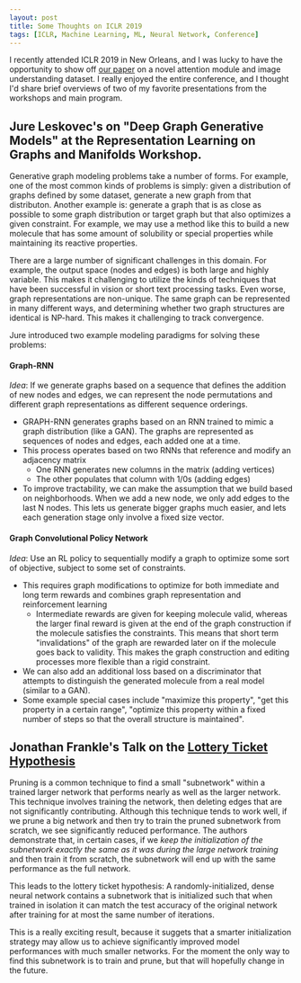 ```yaml
---
layout: post
title: Some Thoughts on ICLR 2019
tags: [ICLR, Machine Learning, ML, Neural Network, Conference]
---
```

<script> 
  (function(i,s,o,g,r,a,m){i['GoogleAnalyticsObject']=r;i[r]=i[r]||function(){
  (i[r].q=i[r].q||[]).push(arguments)},i[r].l=1*new Date();a=s.createElement(o),
  m=s.getElementsByTagName(o)[0];a.async=1;a.src=g;m.parentNode.insertBefore(a,m)
  })(window,document,'script','https://www.google-analytics.com/analytics.js','ga');

  ga('create', 'UA-82391879-1', 'auto');
  ga('send', 'pageview');

</script>

I recently attended ICLR 2019 in New Orleans, and I was lucky to have the opportunity to show off [our paper](https://openreview.net/forum?id=BJgLg3R9KQ) on a novel attention module and image understanding dataset. I really enjoyed the entire conference, and I thought I'd share brief overviews of two of my favorite presentations from the workshops and main program.


## Jure Leskovec's on "Deep Graph Generative Models" at the Representation Learning on Graphs and Manifolds Workshop.

Generative graph modeling problems take a number of forms. For example, one of the most common kinds of problems is simply: given a distribution of graphs defined by some dataset, generate a new graph from that distributon. Another example is: generate a graph that is as close as possible to some graph distribution or target graph but that also optimizes a given constraint. For example, we may use a method like this to build a new molecule that has some amount of solubility or special properties while maintaining its reactive properties.

There are a large number of significant challenges in this domain. For example, the output space (nodes and edges) is both large and highly variable. This makes it challenging to utilize the kinds of techniques that have been successful in vision or short text processing tasks. Even worse, graph representations are non-unique. The same graph can be represented in many different ways, and determining whether two graph structures are identical is NP-hard. This makes it challenging to track convergence.


Jure introduced two example modeling paradigms for solving these problems:

#### Graph-RNN
*Idea*: If we generate graphs based on a sequence that defines the addition of new nodes and edges, we can represent the node permutations and different graph representations as different sequence orderings. 
* GRAPH-RNN generates graphs based on an RNN trained to mimic a graph distribution (like a GAN). The graphs are represented as sequences of nodes and edges, each added one at a time.
* This process operates based on two RNNs that reference and modify an adjacency matrix
  - One RNN generates new columns in the matrix (adding vertices)
  - The other populates that column with 1/0s (adding edges)
* To improve tractability, we can make the assumption that we build based on neighborhoods. When we add a new node, we only add edges to the last N nodes. This lets us generate bigger graphs much easier, and lets each generation stage only involve a fixed size vector.

#### Graph Convolutional Policy Network
*Idea*: Use an RL policy to sequentially modify a graph to optimize some sort of objective, subject to some set of constraints.

* This requires graph modifications to optimize for both immediate and long term rewards and combines graph representation and reinforcement learning
  * Intermediate rewards are given for keeping molecule valid, whereas the larger final reward is given at the end of the graph construction if the molecule satisfies the constraints. This means that short term "invalidations" of the graph are rewarded later on if the molecule goes back to validity. This makes the graph construction and editing processes more flexible than a rigid constraint.
* We can also add an additional loss based on a discriminator that attempts to distinguish the generated molecule from a real model (similar to a GAN).
* Some example special cases include "maximize this property", "get this property in a certain range", "optimize this property within a fixed number of steps so that the overall structure is maintained".


## Jonathan Frankle's Talk on the [Lottery Ticket Hypothesis](https://arxiv.org/abs/1803.03635)

Pruning is a common technique to find a small "subnetwork" within a trained larger network that performs nearly as well as the larger network. This technique involves training the network, then deleting edges that are not significantly contributing. Although this technique tends to work well, if we prune a big network and then try to train the pruned subnetwork from scratch, we see significantly reduced performance. The authors demonstrate that, in certain cases, if we *keep the initialization of the subnetwork exactly the same as it was during the large network training* and then train it from scratch, the subnetwork will end up with the same performance as the full network.

This leads to the lottery ticket hypothesis: A randomly-initialized, dense neural network contains a subnetwork that is initialized such that when trained in isolation it can match the test accuracy of the original network after training for at most the same number of iterations.

This is a really exciting result, because it suggets that a smarter initialization strategy may allow us to achieve significantly improved model performances with much smaller networks. For the moment the only way to find this subnetwork is to train and prune, but that will hopefully change in the future.
